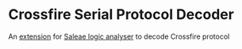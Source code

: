 # Crossfire Serial Protocol Decoder

An [extension](https://support.saleae.com/extensions/) for [Saleae logic analyser](https://www.saleae.com/) to decode Crossfire protocol
